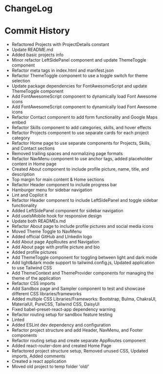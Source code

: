# ChangeLog

# Commit History

- Refactored Projects with ProjectDetails constant
- Update README.md
- Added basic projects info
- Minor refactor LeftSidePanel component and update ThemeToggle component
- Refactor meta tags in index.html and manifest.json
- Refactor ThemeToggle component to use a toggle switch for theme selection
- Update package dependencies for FontAwesomeScript and update ThemeToggle component
- Add FontAwesomeScript component to dynamically load Font Awesome icons
- Add FontAwesomeScript component to dynamically load Font Awesome icons
- Refactor Contact component to add form functionality and Google Maps embed
- Refactor Skills component to add categories, skills, and hover effects
- Refactor Projects component to use separate cards for each project category
- Refactor Home page to use separate components for Projects, Skills, and Contact sections
- Removed trailing spaces and normalizing page formats
- Refactor NavMenu component to use anchor tags, added placeholder content in Home page
- Created About component to include profile picture, name, title, and description
- Top margin for main content & Home sections
- Refactor Header component to include progress bar
- Hamburger menu for sidebar navigation
- Lint and Copilot it
- Refactor Header component to include LeftSidePanel and toggle sidebar functionality
- Added LeftSidePanel component for sidebar navigation
- Add useIsMobile hook for responsive design
- Update both READMEs.md
- Refactor About page to include profile pictures and social media icons
- Moved Theme Toggle to NavMenu
- Added official GitHub and LInkedin logo
- Add About page AppRoutes and Navigation
- Add About page with profile picture and bio
- Added profile pictures
- Add ThemeToggle component for toggling between light and dark mode
- Add light&dark mode support to tailwind.config.js, Updated application to use Tailwind CSS
- Add ThemeContext and ThemeProvider components for managing the theme of the application
- Refactor CSS imports
- Add Sandbox page and Sampler component to test and showcase different CSS libraries/frameworks
- Added multiple CSS Libraries/Frameworks: Bootstrap, Bulma, ChakraUI, MaterialUI, PureCSS, Tailwind CSS, DaisyUI
- Fixed babel-preset-react-app dependency warning
- Refactor routing setup for sandbox feature testing
- Linted
- Added ESLint dev dependency and configuration
- Refactor project structure and add Header, NavMenu, and Footer components
- Refactor routing setup and create separate AppRoutes component
- Added react-router-dom and created Home Page
- Refactored project structure setup, Removed unused CSS, Updated imports, Added comments
- Created a react application
- Moved old project to temp folder 'old/'
